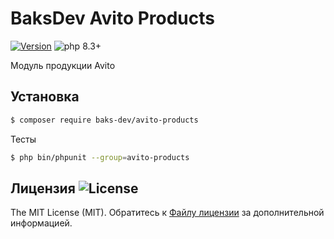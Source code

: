 # BaksDev Avito Products

[![Version](https://img.shields.io/badge/version-7.1.8-blue)](https://github.com/baks-dev/avito-products/releases)
![php 8.3+](https://img.shields.io/badge/php-min%208.3-red.svg)

Модуль продукции Avito

## Установка

``` bash
$ composer require baks-dev/avito-products
```

Тесты

``` bash
$ php bin/phpunit --group=avito-products
```


## Лицензия ![License](https://img.shields.io/badge/MIT-green)

The MIT License (MIT). Обратитесь к [Файлу лицензии](LICENSE.md) за дополнительной информацией.

